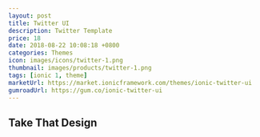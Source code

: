```yaml
---
layout: post
title: Twitter UI
description: Twitter Template
price: 18
date: 2018-08-22 10:08:18 +0800
categories: Themes
icon: images/icons/twitter-1.png
thumbnail: images/products/twitter-1.png
tags: [ionic 1, theme]
marketUrl: https://market.ionicframework.com/themes/ionic-twitter-ui
gumroadUrl: https://gum.co/ionic-twitter-ui
---
```


## Take That Design
